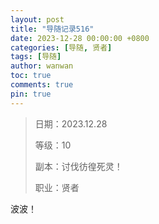 ```yaml
---
layout: post
title: "导随记录516"
date: 2023-12-28 00:00:00 +0800
categories: [导随, 贤者]
tags: [导随]
author: wanwan
toc: true
comments: true
pin: true
---
```

> 日期：2023.12.28
>
> 等级：10
>
> 副本：讨伐彷徨死灵！
>
> 职业：贤者

波波！